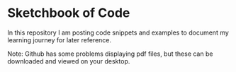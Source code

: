 # Sketchbook of Code

In this repository I am posting code snippets and examples to document my learning journey for later reference.

Note: Github has some problems displaying pdf files, but these can be downloaded and viewed on your desktop.
